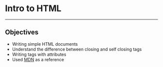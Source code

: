 # Intro to HTML

**********************************************

## Objectives


* Writing simple HTML documents
* Understand the difference between closing and self closing tags
* Writing tags with attributes
* Used [MDN](https://developer.mozilla.org/en-US/docs/Web/HTML) as a reference
